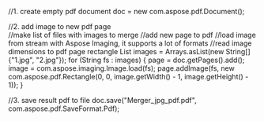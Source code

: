 
//1. create empty pdf document
doc = new com.aspose.pdf.Document();

//2. add image to new pdf page        
//make list of files with images to merge
//add new page to pdf
//load image from stream with Aspose Imaging, it supports a lot of formats
//read image dimensions to pdf page rectangle
List<String> images = Arrays.asList(new String[]{"1.jpg", "2.jpg"});
for (String fs : images) {
    page = doc.getPages().add();        
    image = com.aspose.imaging.Image.load(fs);
    page.addImage(fs, new com.aspose.pdf.Rectangle(0, 0, image.getWidth() - 1, image.getHeight() - 1));
}

//3. save result pdf to file
doc.save("Merger_jpg_pdf.pdf", com.aspose.pdf.SaveFormat.Pdf);
